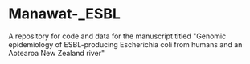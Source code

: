 # Manawat-_ESBL
A repository for code and data for the manuscript titled "Genomic epidemiology of ESBL-producing Escherichia coli from humans and an Aotearoa New Zealand river"
